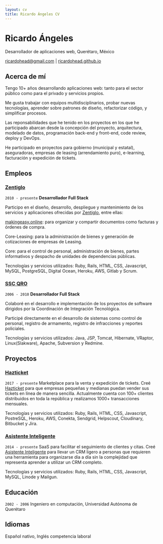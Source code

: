 ```yaml
---
layout: cv
title: Ricardo Ángeles CV
---
```

# Ricardo Ángeles
Desarrollador de aplicaciones web, Querétaro, México

<div id="webaddress">
  <a href="mailto:ricardohead@gmail.com">ricardohead@gmail.com</a> |
  <a href="https://ricardohead.github.io">ricardohead.github.io</a>
</div>

## Acerca de mí

Tengo 10+ años desarrollando aplicaciones web: tanto para el sector público como
para el privado y servicios propios.

Me gusta trabajar con equipos multidisciplinarios, probar nuevas tecnologías,
aprender sobre patrones de diseño, refactorizar código, y simplificar procesos.

Las reponsabilidades que he tenido en los proyectos en los que he participado
abarcan desde la concepción del proyecto, arquitectura, modelado de datos,
programación back-end y front-end, code review, deploy y DevOps.

He participado en proyectos para gobierno (municipal y estatal), aseguradoras,
empresas de leasing (arrendamiento puro), e-learning, facturación y expedición
de tickets.

## Empleos

### [Zentiglo](http://www.zentiglo.com/)

`2010 - presente`
__Desarrollador Full Stack__

Participo en el diseño, desarrollo, despliegue y mantenimiento de los servicios
y aplicaciones ofrecidas por [Zentiglo](http://www.zentiglo.com/), entre ellas:

[makingeasy.online](http://www.makingeasy.online/es/): para organizar y
compartir documentos como facturas y órdenes de compra.

Core-Leasing: para la administración de bienes y generación de cotizaciones de
empresas de Leasing.

Core: para el control de personal, administración de bienes, partes informativos
y despacho de unidades de dependencias públicas.

Tecnologías y servicios utilizados: Ruby, Rails, HTML, CSS, Javascript, MySQL,
PostgreSQL, Digital Ocean, Heroku, AWS, Gitlab y Scrum.

### [SSC QRO](http://www.queretaro.gob.mx/ssc/)

`2006 - 2010`
__Desarrollador Full Stack__

Colaboré en el desarrollo e implementación de los proyectos de software
dirigidos por la Coordinación de Integración Tecnológica.

Participé directamente en el desarrollo de sistemas como control de personal,
registro de armamento, registro de infracciones y reportes policiales.

Tecnologías y servicios utilizados: Java, JSP, Tomcat, Hibernate, VRaptor,
Linux(Slakware), Apache, Subversion y Redmine.

## Proyectos

### [Hazticket](https://www.hazticket.mx/)

`2017 - presente`
Marketplace para la venta y expedición de tickets.
Creé [Hazticket](https://www.hazticket.mx/) para que empresas pequeñas y
medianas puedan vender sus tickets en línea de manera sencilla.
Actualmente cuenta con 100+ clientes distribuidos en toda la república y
realizamos 1000+ transacciones mensuales.

Tecnologías y servicios utilizados: Ruby, Rails, HTML, CSS, Javascript,
PostreSQL, Heroku, AWS, Conekta, Sendgrid, Helpscout, Cloudinary, Bitbucket y
Jira.

### [Asistente Inteligente](https://www.asistenteinteligente.mx/)

`2014 - presente`
SaaS para facilitar el seguimiento de clientes y citas.
Creé [Asistente Inteligente](https://www.asistenteinteligente.mx/) para llevar
un CRM ligero a personas que requieren una herramienta para organizarse día a
día sin la complejidad que representa aprender a utilizar un CRM completo.

Tecnologías y servicios utilizados: Ruby, Rails, HTML, CSS, Javascript, MySQL,
Linode y Mailgun.

## Educación

`2002 - 2006`
Ingeniero en computación, Universidad Autónoma de Querétaro

## Idiomas

Español nativo, Inglés competencia laboral

<!-- ### Footer

Last updated: May 2013 -->

